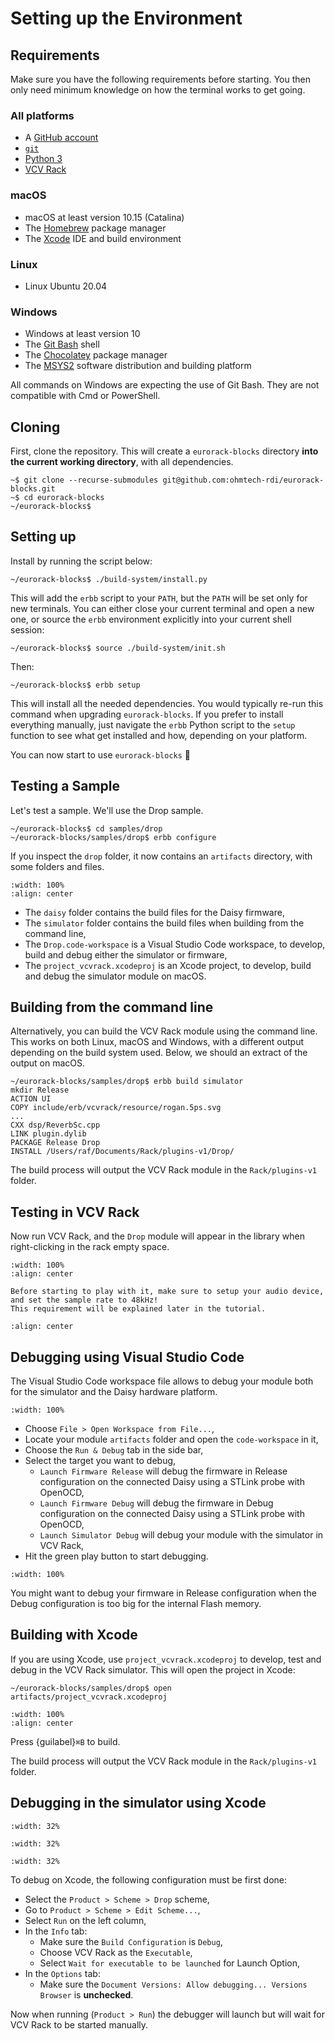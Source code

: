 # Setting up the Environment

## Requirements

Make sure you have the following requirements before starting.
You then only need minimum knowledge on how the terminal works to get going.

### All platforms

- A [GitHub account](https://github.com/join)
- [`git`](https://git-scm.com/download)
- [Python 3](https://www.python.org/downloads/)
- [VCV Rack](https://vcvrack.com/Rack)

### macOS

- macOS at least version 10.15 (Catalina)
- The [Homebrew](https://brew.sh) package manager
- The [Xcode](https://developer.apple.com/xcode/) IDE and build environment

### Linux

- Linux Ubuntu 20.04

### Windows

- Windows at least version 10
- The [Git Bash](https://git-scm.com/download) shell
- The [Chocolatey](https://chocolatey.org) package manager
- The [MSYS2](https://www.msys2.org) software distribution and building platform

All commands on Windows are expecting the use of Git Bash.
They are not compatible with Cmd or PowerShell.


## Cloning

First, clone the repository. This will create a `eurorack-blocks` directory **into the current working directory**, with all dependencies.


```shell-session
~$ git clone --recurse-submodules git@github.com:ohmtech-rdi/eurorack-blocks.git
~$ cd eurorack-blocks
~/eurorack-blocks$
```


## Setting up

Install by running the script below:

```shell-session
~/eurorack-blocks$ ./build-system/install.py
```

This will add the `erbb` script to your `PATH`, but the `PATH` will be set only for new terminals.
You can either close your current terminal and open a new one, or source the `erbb` environment
explicitly into your current shell session:

```shell-session
~/eurorack-blocks$ source ./build-system/init.sh
```

Then:

```shell-session
~/eurorack-blocks$ erbb setup
```

This will install all the needed dependencies. You would typically re-run this command when
upgrading `eurorack-blocks`.
If you prefer to install everything manually, just navigate the `erbb` Python script
to the `setup` function to see what get installed and how, depending on your platform.

You can now start to use `eurorack-blocks` 🎉


## Testing a Sample

Let's test a sample. We'll use the Drop sample.

```shell-session
~/eurorack-blocks$ cd samples/drop
~/eurorack-blocks/samples/drop$ erbb configure
```

If you inspect the `drop` folder, it now contains an `artifacts` directory, with some folders and files.

```{image} setup-configure.png
:width: 100%
:align: center
```

- The `daisy` folder contains the build files for the Daisy firmware,
- The `simulator` folder contains the build files when building from the command line,
- The `Drop.code-workspace` is a Visual Studio Code workspace, to develop, build and debug either the simulator or firmware,
- The `project_vcvrack.xcodeproj` is an Xcode project, to develop, build and debug the simulator module on macOS.


## Building from the command line

Alternatively, you can build the VCV Rack module using the command line.
This works on both Linux, macOS and Windows, with a different output depending on the build system
used. Below, we should an extract of the output on macOS.

```shell-session
~/eurorack-blocks/samples/drop$ erbb build simulator
mkdir Release
ACTION UI
COPY include/erb/vcvrack/resource/rogan.5ps.svg
...
CXX dsp/ReverbSc.cpp
LINK plugin.dylib
PACKAGE Release Drop
INSTALL /Users/raf/Documents/Rack/plugins-v1/Drop/
```

The build process will output the VCV Rack module in the `Rack/plugins-v1` folder.


## Testing in VCV Rack

Now run VCV Rack, and the `Drop` module will appear in the library when right-clicking
in the rack empty space.

```{image} setup-rack.png
:width: 100%
:align: center
```

```{important}
Before starting to play with it, make sure to setup your audio device,
and set the sample rate to 48kHz!
This requirement will be explained later in the tutorial.
```

```{image} setup-rack-audio.png
:align: center
```


## Debugging using Visual Studio Code

The Visual Studio Code workspace file allows to debug your module both for the simulator and the Daisy hardware platform.

```{image} setup-vscode.png
:width: 100%
```

- Choose `File > Open Workspace from File...`,
- Locate your module `artifacts` folder and open the `code-workspace` in it,
- Choose the `Run & Debug` tab in the side bar,
- Select the target you want to debug,
   - `Launch Firmware Release` will debug the firmware in Release configuration on the connected Daisy using a STLink probe with OpenOCD,
   - `Launch Firmware Debug` will debug the firmware in Debug configuration on the connected Daisy using a STLink probe with OpenOCD,
   - `Launch Simulator Debug` will debug your module with the simulator in VCV Rack,
- Hit the green play button to start debugging.

```{image} setup-vscode-debug.png
:width: 100%
```

You might want to debug your firmware in Release configuration when the Debug configuration is too big for the internal Flash memory.


## Building with Xcode

If you are using Xcode, use  `project_vcvrack.xcodeproj` to develop, test and debug in the VCV Rack simulator.
This will open the project in Xcode:

```shell-session
~/eurorack-blocks/samples/drop$ open artifacts/project_vcvrack.xcodeproj
```

```{image} setup-xcode.png
:width: 100%
:align: center
```

Press {guilabel}`⌘B` to build.

The build process will output the VCV Rack module in the `Rack/plugins-v1` folder.


## Debugging in the simulator using Xcode

```{image} setup-debug-scheme.png
:width: 32%
```
```{image} setup-debug-executable.png
:width: 32%
```
```{image} setup-debug-document.png
:width: 32%
```

To debug on Xcode, the following configuration must be first done:
- Select the `Product > Scheme > Drop` scheme,
- Go to `Product > Scheme > Edit Scheme...`,
- Select `Run` on the left column,
- In the `Info` tab:
   - Make sure the `Build Configuration` is `Debug`,
   - Choose VCV Rack as the `Executable`,
   - Select `Wait for executable to be launched` for Launch Option,
- In the `Options` tab:
   - Make sure the `Document Versions: Allow debugging... Versions Browser` is **unchecked**.

Now when running (`Product > Run`) the debugger will launch but will wait for VCV Rack to be
started manually.


